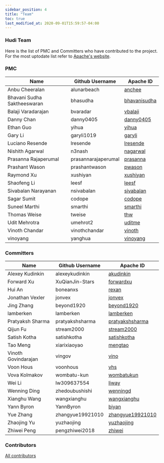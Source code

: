 ```yaml
---
sidebar_position: 4
title: "Team"
toc: true
last_modified_at: 2020-09-01T15:59:57-04:00
---
```


### Hudi Team

Here is the list of PMC and Committers who have contributed to the project. For the most uptodate list refer to [Apache's website](https://people.apache.org/committers-by-project.html#hudi). 

### PMC 

| Name                        | Github Username     | Apache ID                                                             |
|-----------------------------|---------------------|-----------------------------------------------------------------------|
| Anbu Cheeralan              | alunarbeach         | [anchee](https://people.apache.org/committer-index.html#anchee)       |
| Bhavani Sudha Saktheeswaran | bhasudha            | [bhavanisudha](https://people.apache.org/committer-index.html#)       |
| Balaji Varadarajan          | bvaradar            | [vbalaji](https://people.apache.org/committer-index.html#vbalaji)     |
| Danny Chan                  | danny0405           | [danny0405](https://people.apache.org/committer-index.html#danny0405) |
| Ethan Guo                   | yihua               | [yihua](https://people.apache.org/committer-index.html#yihua)         |
| Gary Li                     | garyli1019          | [garyli](https://people.apache.org/committer-index.html#garyli)       |
| Luciano Resende             | lresende            | [lresende](https://people.apache.org/committer-index.html#lresende)   |
| Nishith Agarwal             | n3nash              | [nagarwal](https://people.apache.org/committer-index.html#nagarwal)   |
| Prasanna Rajaperumal        | prasannarajaperumal | [prasanna](https://people.apache.org/committer-index.html#prasanna)   |
| Prashant Wason              | prashantwason       | [pwason](https://people.apache.org/committer-index.html#pwason)       |
| Raymond Xu                  | xushiyan            | [xushiyan](https://people.apache.org/committer-index.html#xushiyan)   |
| Shaofeng Li                 | leesf               | [leesf](https://people.apache.org/committer-index.html#leesf)         |
| Sivabalan Narayanan         | nsivabalan          | [sivabalan](https://people.apache.org/committer-index.html#sivabalan) |
| Sagar Sumit                 | codope              | [codope](https://people.apache.org/committer-index.html#codope)       |
| Suneel Marthi               | smarthi             | [smarthi](https://people.apache.org/committer-index.html#smarthi)     |
| Thomas Weise                | tweise              | [thw](https://people.apache.org/committer-index.html#thw)             |
| Udit Mehrotra               | umehrot2            | [uditme](https://people.apache.org/committer-index.html#uditme)       |
| Vinoth Chandar              | vinothchandar       | [vinoth](https://people.apache.org/committer-index.html#vinoth)       |
| vinoyang                    | yanghua             | [vinoyang](https://people.apache.org/committer-index.html#vinoyang)   |


### Committers

| Name                 | Github Username  | Apache ID                                                                           |
|----------------------|------------------|-------------------------------------------------------------------------------------|
| Alexey Kudinkin      | alexeykudinkin   | [akudinkin](https://people.apache.org/committer-index.html#akudinkin)               |
| Forward Xu           | XuQianJin-Stars  | [forwardxu](https://people.apache.org/committer-index.html#forwardxu)               |
| Hui An               | boneanxs         | [rexan](https://people.apache.org/committer-index.html#rexan)                       |
| Jonathan Vexler      | jonvex           | [jonvex](https://people.apache.org/committer-index.html#jonvex)                     |
| Jing Zhang           | beyond1920       | [beyond1920](https://people.apache.org/committer-index.html#beyond1920)             |
| lamberken            | lamberken        | [lamberken](https://people.apache.org/committer-index.html#lamberken)               |
| Pratyaksh Sharma     | pratyakshsharma  | [pratyakshsharma](https://people.apache.org/committer-index.html#pratyakshsharma)   |
| Qijun Fu             | stream2000       | [stream2000](https://people.apache.org/committer-index.html#stream2000)             |
| Satish Kotha         | satishkotha      | [satishkotha](https://people.apache.org/committer-index.html#satishkotha)           |
| Tao Meng             | xiarixiaoyao     | [mengtao](https://people.apache.org/committer-index.html#mengtao)                   |
| Vinoth Govindarajan  | vingov           | [vino](https://people.apache.org/committer-index.html#vino)                         |
| Voon Hous            | voonhous         | [vhs](https://people.apache.org/committer-index.html#vhs)                           |
| Vova Kolmakov        | wombatu-kun      | [wombatukun](https://people.apache.org/committer-index.html#wombatukun)             |
| Wei Li               | lw309637554      | [liway](https://people.apache.org/committer-index.html#liway)                       |
| Wenning Ding         | zhedoubushishi   | [wenningd](https://people.apache.org/committer-index.html#wenningd)                 |
| Xianghu Wang         | wangxianghu      | [wangxianghu](https://people.apache.org/committer-index.html#wangxianghu)           |
| Yann Byron           | YannByron        | [biyan](https://people.apache.org/committer-index.html#biyan)                       |
| Yue Zhang            | zhangyue19921010 | [zhangyue19921010](https://people.apache.org/committer-index.html#zhangyue19921010) |
| Zhaojing Yu          | yuzhaojing       | [yuzhaojing](https://people.apache.org/committer-index.html#yuzhaojing)             |
| Zhiwei Peng          | pengzhiwei2018   | [zhiwei](https://people.apache.org/committer-index.html#zhiwei)                     |

### Contributors
[All contributors](https://github.com/apache/hudi/graphs/contributors)